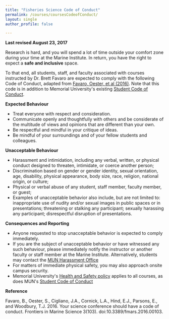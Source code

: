 ```yaml
---
title: "Fisheries Science Code of Conduct"
permalink: /courses/coursesCodeofConduct/
layout: single
author_profile: false

---
```


**Last revised August 23, 2017**

Research is hard, and you will spend a lot of time outside your comfort zone during your time at the Marine Institute. In return, you have the right to expect a **safe and inclusive** space.

To that end, all students, staff, and faculty associated with courses instructed by Dr. Brett Favaro are expected to comply with the following Code of Conduct, adapted from [Favaro, Oester, et al (2016)](http://journal.frontiersin.org/article/10.3389/fmars.2016.00103/full). Note that this code is in addition to Memorial University's existing [Student Code of Conduct](http://www.mun.ca/student/sscm/conduct/).

**Expected Behaviour**

* Treat everyone with respect and consideration.
* Communicate openly and thoughtfully with others and be considerate of the multitude of views and opinions that are different than your own.
* Be respectful and mindful in your critique of ideas.
* Be mindful of your surroundings and of your fellow students and colleagues.

**Unacceptable Behaviour**

* Harassment and intimidation, including any verbal, written, or physical conduct designed to threaten, intimidate, or coerce another person;
* Discrimination based on gender or gender identity, sexual orientation, age, disability, physical appearance, body size, race, religion, national origin, or culture;
* Physical or verbal abuse of any student, staff member, faculty member, or guest;
* Examples of unacceptable behavior also include, but are not limited to: inappropriate use of nudity and/or sexual images in public spaces or in presentations; threatening or stalking any participant; sexually harassing any participant; disrespectful disruption of presentations.

**Consequences and Reporting**

* Anyone requested to stop unacceptable behavior is expected to comply immediately.
* If you are the subject of unacceptable behavior or have witnessed any such behaviour, please immediately notify the instructor or another faculty or staff member at the Marine Institute. Alternatively, students may contact the [MUN Harassment Office](https://www.mun.ca/sexualharassment/)
* For matters of immediate physical safety, you may also approach onsite campus security.
* Memorial University's [Health and Safety policy](https://www.mun.ca/policy/site/policy.php?id=213) applies to all courses, as does MUN's [Student Code of Conduct](http://www.mun.ca/regoff/calendar/sectionNo=GENINFO-2504)

**Reference**

Favaro, B., Oester, S., Cigliano, J.A., Cornick, L.A., Hind, E.J., Parsons, E., and Woodbury, T.J. 2016. Your science conference should have a code of conduct. Frontiers in Marine Science 3(103). doi:10.3389/fmars.2016.00103.